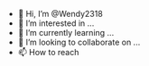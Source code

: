- 👋 Hi, I’m @Wendy2318
- 👀 I’m interested in ...
- 🌱 I’m currently learning ...
- 💞️ I’m looking to collaborate on ...
- 📫 How to reach 
